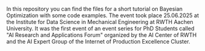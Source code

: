 In this repository you can find the files for a short tutorial on Bayesian Optimization with some code examples.
The event took place 25.06.2025 at the Institute for Data Science in Mechanical Engineering at RWTH Aachen University.
It was the first event of an event series for PhD Students called "AI Research and Applications Forum" organized by the AI Center of RWTH and the AI Expert Group of the Internet of Production Excellence Cluster. 

